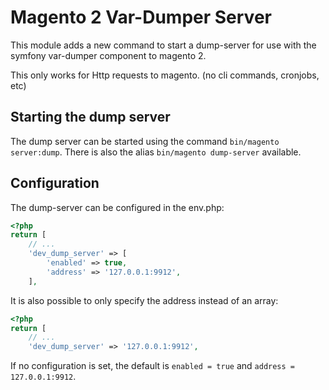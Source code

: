 # Magento 2 Var-Dumper Server

This module adds  a new command to start a dump-server for use with the symfony var-dumper component to magento 2.

This only works for Http requests to magento. (no cli commands, cronjobs, etc)

## Starting the dump server

The dump server can be started using the command `bin/magento server:dump`.
There is also the alias `bin/magento dump-server` available.

## Configuration
The dump-server can be configured in the env.php:

```php
<?php
return [
    // ...
    'dev_dump_server' => [
        'enabled' => true,
        'address' => '127.0.0.1:9912', 
    ],
```

It is also possible to only specify the address instead of an array:

```php
<?php
return [
    // ...
    'dev_dump_server' => '127.0.0.1:9912',
```

If no configuration is set, the default is `enabled = true` and `address = 127.0.0.1:9912`.
